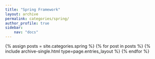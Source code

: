 ```yaml
---
title: "Spring Framework"
layout: archive
permalink: categories/spring/
author_profile: true
sidebar:
    nav: "docs"
---
```


{% assign posts = site.categories.spring %}
{% for post in posts %} {% include archive-single.html type=page.entries_layout %} {% endfor %}